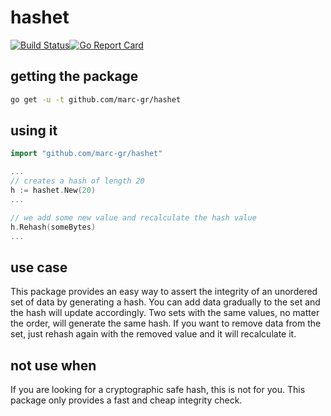 # hashet

[![Build Status](https://travis-ci.org/marc-gr/hashet.svg?branch=master)](https://travis-ci.org/marc-gr/hashet)[![Go Report Card](https://goreportcard.com/badge/github.com/marc-gr/hashet?style=flat-square)](https://goreportcard.com/report/marc-gr/hashet)

## getting the package

```sh
go get -u -t github.com/marc-gr/hashet
```

## using it

```go
import "github.com/marc-gr/hashet"

...
// creates a hash of length 20
h := hashet.New(20)
...

// we add some new value and recalculate the hash value
h.Rehash(someBytes)
...
```

## use case

This package provides an easy way to assert the integrity of an unordered set of data by generating a hash. You can add data gradually to the set and the hash will update accordingly.
Two sets with the same values, no matter the order, will generate the same hash.
If you want to remove data from the set, just rehash again with the removed value and it will recalculate it.

## not use when

If you are looking for a cryptographic safe hash, this is not for you. This package only provides a fast and cheap integrity check.